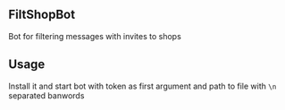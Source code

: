 FiltShopBot
--
Bot for filtering messages with invites to shops

Usage
--
Install it and start bot with token as first argument and path to file with `\n` separated banwords
